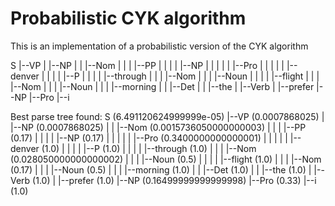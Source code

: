 # Probabilistic CYK algorithm

This is an implementation of a probabilistic version of the CYK algorithm


S
|--VP
|  |--NP
|  |  |--Nom
|  |  |  |--PP
|  |  |  |  |--NP
|  |  |  |  |  |--Pro
|  |  |  |  |     |--denver
|  |  |  |  |--P
|  |  |  |     |--through
|  |  |  |--Nom
|  |  |     |--Noun
|  |  |     |  |--flight
|  |  |     |--Nom
|  |  |        |--Noun
|  |  |           |--morning
|  |  |--Det
|  |     |--the
|  |--Verb
|     |--prefer
|--NP
   |--Pro
      |--i

Best parse tree found:
S (6.491120624999999e-05)
|--VP (0.0007868025)
|  |--NP (0.0007868025)
|  |  |--Nom (0.0015736050000000003)
|  |  |  |--PP (0.17)
|  |  |  |  |--NP (0.17)
|  |  |  |  |  |--Pro (0.3400000000000001)
|  |  |  |  |     |--denver (1.0)
|  |  |  |  |--P (1.0)
|  |  |  |     |--through (1.0)
|  |  |  |--Nom (0.028050000000000002)
|  |  |     |--Noun (0.5)
|  |  |     |  |--flight (1.0)
|  |  |     |--Nom (0.17)
|  |  |        |--Noun (0.5)
|  |  |           |--morning (1.0)
|  |  |--Det (1.0)
|  |     |--the (1.0)
|  |--Verb (1.0)
|     |--prefer (1.0)
|--NP (0.16499999999999998)
   |--Pro (0.33)
      |--i (1.0)
